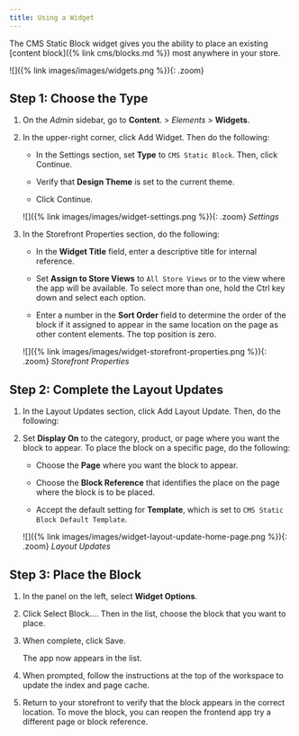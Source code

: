 ```yaml
---
title: Using a Widget
---
```


The CMS Static Block widget gives you the ability to place an existing [content block]({% link cms/blocks.md %}) most anywhere in your store.

![]({% link images/images/widgets.png %}){: .zoom}

## Step 1: Choose the Type

1. On the _Admin_ sidebar, go to **Content**. > _Elements_ > **Widgets**.

1. In the upper-right corner, click <span class="btn">Add Widget</span>. Then do the following:

    - In the Settings section, set **Type** to `CMS Static Block`. Then, click <span class="btn">Continue</span>.

    - Verify that **Design Theme** is set to the current theme.

    - Click <span class="btn">Continue</span>.

    ![]({% link images/images/widget-settings.png %}){: .zoom}
    _Settings_

1. In the Storefront Properties section, do the following:

    - In the **Widget Title** field, enter a descriptive title for internal reference.

    - Set **Assign to Store Views** to `All Store Views` or to the view where the app will be available. To select more than one, hold the Ctrl key down and select each option.

    - Enter a number in the **Sort Order** field to determine the order of the block if it assigned to appear in the same location on the page as other content elements. The top position is zero.

    ![]({% link images/images/widget-storefront-properties.png %}){: .zoom}
    _Storefront Properties_

## Step 2: Complete the Layout Updates

1. In the Layout Updates section, click <span class="btn">Add Layout Update</span>. Then, do the following:

1. Set **Display On** to the category, product, or page where you want the block to appear. To place the block on a specific page, do the following:

    - Choose the **Page** where you want the block to appear.

    - Choose the **Block Reference** that identifies the place on the page where the block is to be placed.

    - Accept the default setting for **Template**, which is set to `CMS Static Block Default Template`.

    ![]({% link images/images/widget-layout-update-home-page.png %}){: .zoom}
    _Layout Updates_

## Step 3: Place the Block

1. In the panel on the left, select **Widget Options**.

1. Click <span class="btn">Select Block…</span>. Then in the list, choose the block that you want to place.

1. When complete, click <span class="btn">Save</span>.

   The app now appears in the list.

1. When prompted, follow the instructions at the top of the workspace to update the index and page cache.

1. Return to your storefront to verify that the block appears in the correct location. To move the block, you can reopen the frontend app try a different page or block reference.
